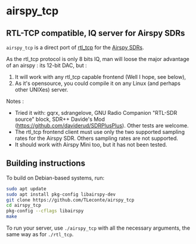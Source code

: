 # airspy_tcp
## RTL-TCP compatible, IQ server for Airspy SDRs

`airspy_tcp` is a direct port of [rtl_tcp](https://github.com/osmocom/rtl-sdr) for the [Airspy SDRs](https://airspy.com/).

As the rtl_tcp protocol is only 8 bits IQ, man will loose the major advantage of an airspy : its 12-bit DAC, but :

1. It will work with any rtl_tcp capable frontend (Well I hope, see below),
2. As it's opensource, you could compile it on any Linux (and perhaps other UNIXes) server.

Notes :
 - Tried it with: gqrx, sdrangelove, GNU Radio Companion "RTL-SDR source" block, SDR++ Davide's Mod (https://github.com/daviderud/SDRPlusPlus). Other tests are welcome.
 - The rtl_tcp frontend client must use only the two supported sampling rates for the Airspy SDR. Others sampling rates are not supported.
 - It should work with Airspy Mini too, but it has not been tested.

## Building instructions
To build on Debian-based systems, run:
```bash
sudo apt update
sudo apt install pkg-config libairspy-dev
git clone https://github.com/TLeconte/airspy_tcp
cd airspy_tcp
pkg-config --cflags libairspy
make
```
To run your server, use `./airspy_tcp` with all the necessary arguments, the same way as for `./rtl_tcp`.
